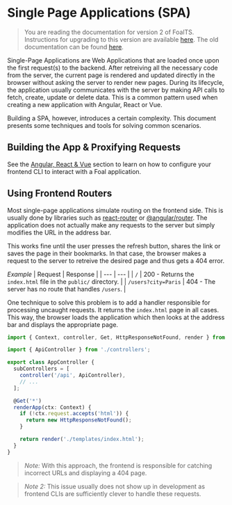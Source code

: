 # Single Page Applications (SPA)

> You are reading the documentation for version 2 of FoalTS. Instructions for upgrading to this version are available [here](../upgrade-to-v2/index.md). The old documentation can be found [here](https://github.com/FoalTS/foal/tree/v1.x/docs).

Single-Page Applications are Web Applications that are loaded once upon the first request(s) to the backend. After retreiving all the necessary code from the server, the current page is rendered and updated directly in the browser without asking the server to render new pages. During its lifecycle, the application usually communicates with the server by making API calls to fetch, create, update or delete data. This is a common pattern used when creating a new application with Angular, React or Vue.

Building a SPA, however, introduces a certain complexity. This document presents some techniques and tools for solving common scenarios.

## Building the App & Proxifying Requests

See the [Angular, React & Vue](./angular-react-vue.md) section to learn on how to configure your frontend CLI to interact with a Foal application.

## Using Frontend Routers

Most single-page applications simulate routing on the frontend side. This is usually done by libraries such as [react-router](https://reacttraining.com/react-router) or [@angular/router](https://angular.io/guide/router). The application does not actually make any requests to the server but simply modifies the URL in the address bar.

This works fine until the user presses the refresh button, shares the link or saves the page in their bookmarks. In that case, the browser makes a request to the server to retreive the desired page and thus gets a 404 error.

*Example*
| Request | Response |
| --- | --- |
| `/` | 200 - Returns the `index.html` file in the `public/` directory. |
| `/users?city=Paris` | 404 - The server has no route that handles `/users`. |

One technique to solve this problem is to add a handler responsible for processing uncaught requests. It returns the `index.html` page in all cases. This way, the browser loads the application which then looks at the address bar and displays the appropriate page.

```typescript
import { Context, controller, Get, HttpResponseNotFound, render } from '@foal/core';

import { ApiController } from './controllers';

export class AppController {
  subControllers = [
    controller('/api', ApiController),
    // ...
  ];

  @Get('*')
  renderApp(ctx: Context) {
    if (!ctx.request.accepts('html')) {
      return new HttpResponseNotFound();
    }

    return render('./templates/index.html');
  }
}
```

> *Note:* With this approach, the frontend is responsible for catching incorrect URLs and displaying a 404 page.

> *Note 2:* This issue usually does not show up in development as frontend CLIs are sufficiently clever to handle these requests.